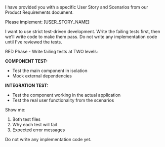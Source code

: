 I have provided you with a specific User Story and Scenarios from our Product Requirements document.

Please implement: [USER_STORY_NAME]

I want to use strict test-driven development. Write the failing tests first, then we'll write code to make them pass. Do not write any implementation code until I've reviewed the tests.

RED Phase - Write failing tests at TWO levels:

**COMPONENT TEST:**

- Test the main component in isolation
- Mock external dependencies

**INTEGRATION TEST:**

- Test the component working in the actual application
- Test the real user functionality from the scenarios

Show me:

1. Both test files
2. Why each test will fail
3. Expected error messages

Do not write any implementation code yet.
